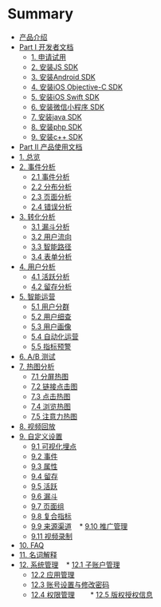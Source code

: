 # Summary

* [产品介绍](README.md)
* [Part I 开发者文档]()
    * [1. 申请试用](developer/trial.md)
    * [2. 安装JS SDK](developer/install_js_sdk.md)
    * [3. 安装Android SDK](developer/install_android_sdk.md)
    * [4. 安装iOS Objective-C SDK](developer/install_ios_objective_c_sdk.md)
    * [5. 安装iOS Swift SDK](developer/install_ios_swift_sdk.md)
    * [6. 安装微信小程序 SDK](developer/install_wechat_sdk.md)
    * [7. 安装java SDK](developer/install_java_sdk.md)
    * [8. 安装php SDK](developer/install_php_sdk.md)
    * [9. 安装c++ SDK](developer/install_c++_sdk.md)
* [Part Ⅱ 产品使用文档]()
* [1. 总览](overview/dashboard.md)
* [2. 事件分析]()
    * [2.1 事件分析](event.md)
    * [2.2 分布分析](spread.md)   
    * [2.3 页面分析](behavior/page.md)
    * [2.4 错误分析](errorlog.md)
* [3. 转化分析]()
    * [3.1 漏斗分析](transformation/funnel.md)
    * [3.2 用户流向](transformation/urlpath.md)
    * [3.3 智能路径](transformation/smartpath.md)
    * [3.4 表单分析](behavior/anaform.md)
* [4. 用户分析]()
    * [4.1 活跃分析](user/activation.md)
    * [4.2 留存分析](user/retention.md)
* [5. 智能运营]()
    * [5.1 用户分群](user/segment.md)
    * [5.2 用户细查](user/profile.md)
    * [5.3 用户画像](user/persona.md) 
    * [5.4 自动化运营](user/auto.md)  
    * [5.5 指标预警](user/warning.md)    
* [6. A/B 测试](abtest.md)
* [7. 热图分析]()
    * [7.1 分屏热图](behavior/mapscreen.md)
    * [7.2 链接点击图](behavior/mapclick.md)    
    * [7.3 点击热图](behavior/mapclick2.md)
    * [7.4 浏览热图](behavior/mapview.md)
    * [7.5 注意力热图](behavior/mapattention.md)
* [8. 视频回放](video_playback.md)
* [9. 自定义设置]()
    * [9.1 可视化埋点](set/custom_tag.md)
    * [9.2 事件](set/custom_event.md)
    * [9.3 属性](set/custom_attr.md)
    * [9.4 留存](set/custom_retention.md)
    * [9.5 活跃](set/custom_activity.md)
    * [9.6 漏斗](set/custom_funnel.md)
    * [9.7 页面组](set/custom_page_group.md)
    * [9.8 复合指标](set/custom_formula.md)
    * [9.9 来源渠道](set/manage_channel.md)
    * [9.10 推广管理](set/manage_utm.md)
    * [9.11 视频录制](set/custom_playback.md)
* [10. FAQ](FAQ.md)
* [11. 名词解释](noun_interpretation.md)
* [12. 系统管理]()
    * [12.1 子账户管理](system/manage_user.md)
    * [12.2 应用管理](system/manage_app.md)
    * [12.3 账号设置与修改密码](system/manage_person.md)
    * [12.4 权限管理](system/manage_auth.md)    
    * [12.5 版权授权信息](system/copyright.md)
    
  

 
    

